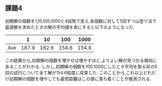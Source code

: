 ## 課題4

初期解の個数を1,10,100,1000と4段階で変え,各個数に対して5回ずつ山登り法で最適解を求めたときの解の平均値を表にすると以下のようになった.

|       |   1   |   10  |  100  |  1000 |
| ----- | ----- | ----- | ----- | ----- |
|  Ave  | 187.9 | 162.6 | 154.6 | 154.6 |

この結果から,初期解の個数を増やせば増やすほど,よりよい解が見つかる傾向にあることがわかる. しかし,初期解の個数を100,1000にしたとき平均を取る前の5回の試行について全て解が154.6程度に収束した. このことから,これ以上どれだけ初期解の個数を増やしても最短距離はこの値に落ち着くことが推測される.